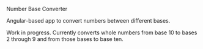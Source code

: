 Number Base Converter

Angular-based app to convert numbers between different bases.

Work in progress. Currently converts whole numbers from base 10 to bases 2 through 9 and from those bases to base ten.
